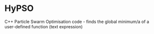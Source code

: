 # HyPSO
C++ Particle Swarm Optimisation code - finds the global minimum/a of a user-defined function (text expression)
